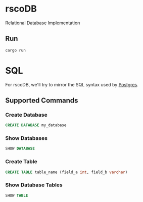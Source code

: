 # rscoDB
Relational Database Implementation

## Run 

```bash
cargo run
```




# SQL

For rscoDB, we'll try to mirror the SQL syntax used by [Postgres](https://www.postgresql.org/docs/current/sql-syntax.html).

## Supported Commands

### Create Database

```sql
CREATE DATABASE my_database
```
### Show Databases

```sql
SHOW DATABASE
```

### Create Table

```sql
CREATE TABLE table_name (field_a int, field_b varchar)
```

### Show Database Tables
```sql
SHOW TABLE
```



